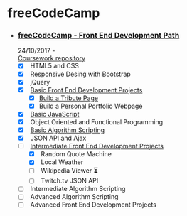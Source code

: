 # freeCodeCamp

- ### [**freeCodeCamp - Front End Development Path**](https://www.freecodecamp.org/)  
  24/10/2017 -  
  [Coursework repository](https://github.com/jpacsai/freeCodeCamp)  
  - [x] &nbsp;HTML5 and CSS  
  - [x] &nbsp;Responsive Desing with Bootstrap  
  - [x] &nbsp;jQuery  
  - [x] &nbsp;[Basic Front End Development Projects](https://github.com/jpacsai/freeCodeCamp/tree/master/BasicProjects)
     - [x] [Build a Tribute Page](https://jpacsai.github.io/freeCodeCamp/BasicProjects/Tribute_page/)
     - [x] Build a Personal Portfolio Webpage
  - [x] &nbsp;[Basic JavaScript](https://github.com/jpacsai/freeCodeCamp/tree/master/BasicJavaSript)
  - [x] &nbsp;Object Oriented and Functional Programming    
  - [x] &nbsp;[Basic Algorithm Scripting](https://github.com/jpacsai/freeCodeCamp/tree/master/BasicAlgorithms)
  - [x] &nbsp;JSON API and Ajax
  - [ ] &nbsp;[Intermediate Front End Development Projects](https://github.com/jpacsai/freeCodeCamp/tree/master/IntermediateProjects)
     - [x] &nbsp;Random Quote Machine
     - [x] &nbsp;Local Weather 
     - [ ] &nbsp;Wikipedia Viewer :hourglass_flowing_sand:
     - [ ] &nbsp;Twitch.tv JSON API
  - [ ] &nbsp;Intermediate Algorithm Scripting  
  - [ ] &nbsp;Advanced Algorithm Scripting  
  - [ ] &nbsp;Advanced Front End Development Projects
